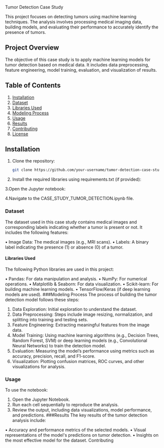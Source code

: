 Tumor Detection Case Study

This project focuses on detecting tumors using machine learning techniques. The analysis involves processing medical imaging data, building models, and evaluating their performance to accurately identify the presence of tumors.

## Project Overview

The objective of this case study is to apply machine learning models for tumor detection based on medical data. It includes data preprocessing, feature engineering, model training, evaluation, and visualization of results.

## Table of Contents
1. [Installation](#installation)
2. [Dataset](#dataset)
3. [Libraries Used](#libraries-used)
4. [Modeling Process](#modeling-process)
5. [Usage](#usage)
6. [Results](#results)
7. [Contributing](#contributing)
8. [License](#license)

## Installation

1. Clone the repository:
   ```bash
   git clone https://github.com/your-username/tumor-detection-case-study.git
2. Install the required libraries using requirements.txt (if provided):


3.Open the Jupyter notebook:


4.Navigate to the CASE_STUDY_TUMOR_DETECTION.ipynb file.

### Dataset
The dataset used in this case study contains medical images and corresponding labels indicating whether a tumor is present or not. It includes the following features:

• Image Data: The medical images (e.g., MRI scans).
• Labels: A binary label indicating the presence (1) or absence (0) of a tumor.


#### Libraries Used
The following Python libraries are used in this project:

• Pandas: For data manipulation and analysis.
• NumPy: For numerical operations.
• Matplotlib & Seaborn: For data visualization.
• Scikit-learn: For building machine learning models.
• TensorFlow/Keras (if deep learning models are used).
###Modeling Process
The process of building the tumor detection model follows these steps:

1. Data Exploration: Initial exploration to understand the dataset.
2. Data Preprocessing: Steps include image resizing, normalization, and splitting into training and testing sets.
3. Feature Engineering: Extracting meaningful features from the image data.
4. Model Training: Using machine learning algorithms (e.g., Decision Trees, Random Forest, SVM) or deep learning models (e.g., Convolutional Neural Networks) to train the detection model.
5. Evaluation: Measuring the model’s performance using metrics such as accuracy, precision, recall, and F1-score.
6. Visualization: Plotting confusion matrices, ROC curves, and other visualizations for analysis.
### Usage
To use the notebook:

1. Open the Jupyter Notebook.
2. Run each cell sequentially to reproduce the analysis.
3. Review the output, including data visualizations, model performance, and predictions.
###Results
The key results of the tumor detection analysis include:

• Accuracy and performance metrics of the selected models.
• Visual representations of the model's predictions on tumor detection.
• Insights on the most effective model for the dataset.
Contributing
